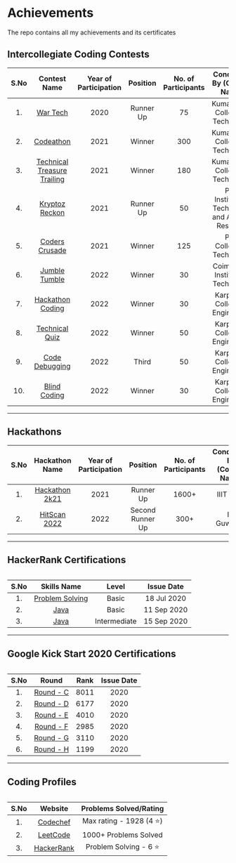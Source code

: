 # Achievements
The repo contains all my achievements and its certificates

## Intercollegiate Coding Contests
<table>
  <thead>
    <th>S.No</th>
    <th>Contest Name</th>
    <th>Year of Participation</th>
    <th>Position</th>
    <th>No. of Participants</th>
    <th>Conducted By (College Name)</th>
  </thead>
  <tbody align="center">
    <tr>
      <td>1.</td>
      <td><a href="https://github.com/kiruba-r11/Achievements/blob/main/Yugam'20/War%20Tech%20(II).pdf">War Tech</a></td>
      <td>2020</td>
      <td>Runner Up</td>
      <td>75</td>
      <td>Kumaraguru College of Technology</td>
    </tr>
    <tr>
      <td>2.</td>
      <td><a href="https://github.com/kiruba-r11/Achievements/blob/main/Yugam'21/Codeathon%20(I).pdf">Codeathon</a></td>
      <td>2021</td>
      <td>Winner</td>
      <td>300</td>
      <td>Kumaraguru College of Technology</td>
    </tr>
    <tr>
      <td>3.</td>
      <td><a href="https://github.com/kiruba-r11/Achievements/blob/main/Yugam'21/Technical%20Treasure%20Trailing%20(I).pdf">Technical Treasure Trailing</a></td>
      <td>2021</td>
      <td>Winner</td>
      <td>180</td>
      <td>Kumaraguru College of Technology</td>
    </tr>
    <tr>
      <td>4.</td>
      <td><a href="https://github.com/kiruba-r11/Achievements/blob/main/Yukta'21/Kryptoz%20Reckon%20(II).pdf">Kryptoz Reckon</a></td>
      <td>2021</td>
      <td>Runner Up</td>
      <td>50</td>
      <td>PSG Institute of Technology and Applied Research</td>
    </tr>
    <tr>
      <td>5.</td>
      <td><a href="https://github.com/kiruba-r11/Achievements/blob/main/Srishti'21/Coders%20Crusade%20(I).pdf">Coders Crusade</a></td>
      <td>2021</td>
      <td>Winner</td>
      <td>125</td>
      <td>PSG College of Technology</td>
    </tr>
    <tr>
      <td>6.</td>
      <td><a href="https://github.com/kiruba-r11/Achievements/blob/main/Melinia'22/Jumble%20Tumble%20(I).pdf">Jumble Tumble</a></td>
      <td>2022</td>
      <td>Winner</td>
      <td>30</td>
      <td>Coimbatore Institute of Technology</td>
    </tr>
    <tr>
      <td>7.</td>
      <td><a href="https://github.com/kiruba-r11/Achievements/blob/main/Dhruva'22/Hackathon%20Coding%20(I).pdf">Hackathon Coding</a></td>
      <td>2022</td>
      <td>Winner</td>
      <td>30</td>
      <td>Karpagam College of Engineering</td>
    </tr>
    <tr>
      <td>8.</td>
      <td><a href="https://github.com/kiruba-r11/Achievements/blob/main/Dhruva'22/Techinical%20Quiz%20(I).pdf">Technical Quiz</a></td>
      <td>2022</td>
      <td>Winner</td>
      <td>50</td>
      <td>Karpagam College of Engineering</td>
    </tr>
    <tr>
      <td>9.</td>
      <td><a href="https://github.com/kiruba-r11/Achievements/blob/main/Dhruva'22/Code%20Debugging%20(III).pdf">Code Debugging</a></td>
      <td>2022</td>
      <td>Third</td>
      <td>50</td>
      <td>Karpagam College of Engineering</td>
    </tr>
    <tr>
      <td>10.</td>
      <td><a href="https://github.com/kiruba-r11/Achievements/blob/main/Dhruva'22/Blind%20Coding%20(I).pdf">Blind Coding</a></td>
      <td>2022</td>
      <td>Winner</td>
      <td>30</td>
      <td>Karpagam College of Engineering</td>
    </tr>
  </tbody>
</table>

---

## Hackathons
<table>
  <thead>
    <th>S.No</th>
    <th>Hackathon Name</th>
    <th>Year of Participation</th>
    <th>Position</th>
    <th>No. of Participants</th>
    <th>Conducted By (College Name)</th>
  </thead>
  <tbody align="center">
     <tr>
      <td>1.</td>
      <td><a href="https://github.com/kiruba-r11/Achievements/blob/main/Hackathon'2k21/Hackathon%202k21%20(II).pdf">Hackathon 2k21</a></td>
      <td>2021</td>
      <td>Runner Up</td>
      <td>1600+</td>
      <td>IIIT Pune</td>
    </tr>
    <tr>
      <td>2.</td>
      <td><a href="https://github.com/kiruba-r11/Achievements/blob/main/HitScan'22/HitScan'22%20(III).pdf">HitScan 2022</a></td>
      <td>2022</td>
      <td>Second Runner Up</td>
      <td>300+</td>
      <td>IIT Guwahati</td>
    </tr>
  </tbody>
<table>
  
---
  
## HackerRank Certifications
<table>
  <thead>
    <th>S.No</th>
    <th>Skills Name</th>
    <th>Level</th>
    <th>Issue Date</th>
  </thead>
  <tbody align="center">
    <tr>
      <td>1.</td>
      <td><a href="https://www.hackerrank.com/certificates/27bac83ce88d">Problem Solving</a></td>
      <td>Basic</td>
      <td>18 Jul 2020</td>
    </tr>
     <tr>
      <td>2.</td>
      <td><a href="https://www.hackerrank.com/certificates/f745cf9597ab">Java</a></td>
      <td>Basic</td>
      <td>11 Sep 2020</td>
    </tr>
    <tr>
      <td>3.</td>
      <td><a href="https://www.hackerrank.com/certificates/c74348fee714">Java</a></td>
      <td>Intermediate</td>
      <td>15 Sep 2020</td>
    </tr>
  </tbody>
<table>
  
---
  
## Google Kick Start 2020 Certifications
  
<table>
  <thead>
    <th>S.No</th>
    <th>Round</th>
    <th>Rank</th>
    <th>Issue Date</th>
  </thead>
  <tbody align="center">
    <tr>
      <td>1.</td>
      <td><a href="https://github.com/kiruba-r11/Achievements/blob/main/Google%20Kick%20Start%20-%202020/Google%20Kick%20Start%202020.pdf">Round - C</a></td>
      <td>8011</td>
      <td>2020</td>
    </tr>
     <tr>
      <td>2.</td>
      <td><a href="https://github.com/kiruba-r11/Achievements/blob/main/Google%20Kick%20Start%20-%202020/Google%20Kick%20Start%202020.pdf">Round - D</a></td>
      <td>6177</td>
       <td>2020</td>
    </tr>
    <tr>
      <td>3.</td>
      <td><a href="https://github.com/kiruba-r11/Achievements/blob/main/Google%20Kick%20Start%20-%202020/Google%20Kick%20Start%202020.pdf">Round - E</a></td>
      <td>4010</td>
      <td>2020</td>
    </tr>
    <tr>
      <td>4.</td>
      <td><a href="https://github.com/kiruba-r11/Achievements/blob/main/Google%20Kick%20Start%20-%202020/Google%20Kick%20Start%202020.pdf">Round - F</a></td>
      <td>2985</td>
      <td>2020</td>
    </tr>
     <tr>
      <td>5.</td>
      <td><a href="https://github.com/kiruba-r11/Achievements/blob/main/Google%20Kick%20Start%20-%202020/Google%20Kick%20Start%202020.pdf">Round - G</a></td>
      <td>3110</td>
       <td>2020</td>
    </tr>
    <tr>
      <td>6.</td>
      <td><a href="https://github.com/kiruba-r11/Achievements/blob/main/Google%20Kick%20Start%20-%202020/Google%20Kick%20Start%202020.pdf">Round - H</a></td>
      <td>1199</td>
      <td>2020</td>
    </tr>
  </tbody>
<table>
  
---
  
## Coding Profiles
<table>
  <thead>
    <th>S.No</th>
    <th>Website</th>
    <th>Problems Solved/Rating</th>
  </thead>
  <tbody align="center">
    <tr>
      <td>1.</td>
      <td><a href="https://www.codechef.com/users/kiruba_r11">Codechef</a></td>
      <td>Max rating - 1928 (4 ⭐) </td>
    </tr>
    <tr>
      <td>2.</td>
      <td><a href="https://leetcode.com/kiruba_r11/">LeetCode</a></td>
      <td>1000+ Problems Solved</td>
    </tr>
    <tr>
      <td>3.</td>
      <td><a href="https://www.hackerrank.com/prdkiruba">HackerRank</a></td>
      <td>Problem Solving - 6 ⭐</td>
    </tr>
  </tbody>
<table>
